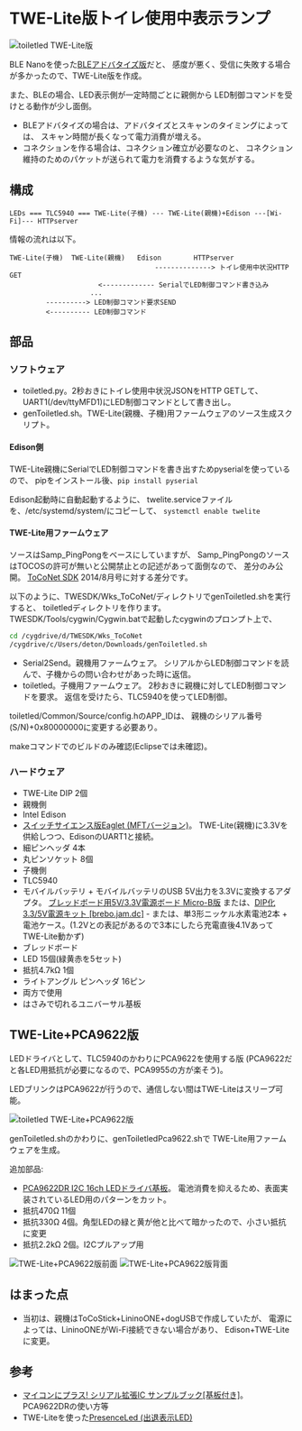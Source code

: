 # TWE-Lite版トイレ使用中表示ランプ

![toiletled TWE-Lite版](../../img/toiletledtwelite.jpg)

BLE Nanoを使った[BLEアドバタイズ版](../bleadv)だと、
感度が悪く、受信に失敗する場合が多かったので、TWE-Lite版を作成。

また、BLEの場合、LED表示側が一定時間ごとに親側から
LED制御コマンドを受けとる動作が少し面倒。

+ BLEアドバタイズの場合は、アドバタイズとスキャンのタイミングによっては、
  スキャン時間が長くなって電力消費が増える。
+ コネクションを作る場合は、コネクション確立が必要なのと、
  コネクション維持のためのパケットが送られて電力を消費するような気がする。

## 構成

    LEDs === TLC5940 === TWE-Lite(子機) --- TWE-Lite(親機)+Edison ---[Wi-Fi]--- HTTPserver

情報の流れは以下。

    TWE-Lite(子機)  TWE-Lite(親機)   Edison        HTTPserver
                                        --------------> トイレ使用中状況HTTP GET
                          <------------- SerialでLED制御コマンド書き込み
                        ...
             ----------> LED制御コマンド要求SEND
             <---------- LED制御コマンド

## 部品
### ソフトウェア
* toiletled.py。2秒おきにトイレ使用中状況JSONをHTTP GETして、
  UART1(/dev/ttyMFD1)にLED制御コマンドとして書き出し。
* genToiletled.sh。TWE-Lite(親機、子機)用ファームウェアのソース生成スクリプト。

#### Edison側
TWE-Lite親機にSerialでLED制御コマンドを書き出すためpyserialを使っているので、
pipをインストール後、`pip install pyserial`

Edison起動時に自動起動するように、
twelite.serviceファイルを、/etc/systemd/system/にコピーして、
`systemctl enable twelite`

#### TWE-Lite用ファームウェア
ソースはSamp_PingPongをベースにしていますが、
Samp_PingPongのソースはTOCOSの許可が無いと公開禁止との記述があって面倒なので、
差分のみ公開。
[ToCoNet SDK](http://mono-wireless.com/jp/products/ToCoNet/TWESDK.html) 2014/8月号に対する差分です。

以下のように、TWESDK/Wks_ToCoNet/ディレクトリでgenToiletled.shを実行すると、
toiletledディレクトリを作ります。
TWESDK/Tools/cygwin/Cygwin.batで起動したcygwinのプロンプト上で、
```sh
cd /cygdrive/d/TWESDK/Wks_ToCoNet
/cygdrive/c/Users/deton/Downloads/genToiletled.sh
```

+ Serial2Send。親機用ファームウェア。
  シリアルからLED制御コマンドを読んで、子機からの問い合わせがあった時に返信。
+ toiletled。子機用ファームウェア。
  2秒おきに親機に対してLED制御コマンドを要求。
  返信を受けたら、TLC5940を使ってLED制御。

toiletled/Common/Source/config.hのAPP_IDは、
親機のシリアル番号(S/N)+0x80000000に変更する必要あり。

makeコマンドでのビルドのみ確認(Eclipseでは未確認)。

### ハードウェア
* TWE-Lite DIP 2個
* 親機側
 * Intel Edison
 * [スイッチサイエンス版Eaglet (MFTバージョン)](https://www.switch-science.com/catalog/2070/)。
   TWE-Lite(親機)に3.3Vを供給しつつ、EdisonのUART1と接続。
 * 細ピンヘッダ 4本
 * 丸ピンソケット 8個
* 子機側
 * TLC5940
 * モバイルバッテリ + モバイルバッテリのUSB 5V出力を3.3Vに変換するアダプタ。
   [ブレッドボード用5V/3.3V電源ボード Micro-B版](https://www.switch-science.com/catalog/2398/)
   または、[DIP化3.3/5V電源キット [brebo.jam.dc]](http://www.aitendo.com/product/12124)
		- または、単3形ニッケル水素電池2本 + 電池ケース。(1.2Vとの表記があるので3本にしたら充電直後4.1VあってTWE-Lite動かず)
 * ブレッドボード
 * LED 15個(緑黄赤を5セット)
 * 抵抗4.7kΩ 1個
 * ライトアングル ピンヘッダ 16ピン
* 両方で使用
 * はさみで切れるユニバーサル基板

## TWE-Lite+PCA9622版
LEDドライバとして、TLC5940のかわりにPCA9622を使用する版
(PCA9622だと各LED用抵抗が必要になるので、PCA9955の方が楽そう)。

LEDブリンクはPCA9622が行うので、通信しない間はTWE-Liteはスリープ可能。

![toiletled TWE-Lite+PCA9622版](../../img/toiletledvin.jpg)

genToiletled.shのかわりに、genToiletledPca9622.shで
TWE-Lite用ファームウェアを生成。

追加部品:

* [PCA9622DR I2C 16ch LEDドライバ基板](https://www.switch-science.com/catalog/2388/)。
  電池消費を抑えるため、表面実装されているLED用のパターンをカット。
* 抵抗470Ω 11個
* 抵抗330Ω 4個。角型LEDの緑と黄が他と比べて暗かったので、小さい抵抗に変更
* 抵抗2.2kΩ 2個。I2Cプルアップ用

![TWE-Lite+PCA9622版前面](../../img/toiletledvinf.jpg)
![TWE-Lite+PCA9622版背面](../../img/toiletledvinb.jpg)

## はまった点
* 当初は、親機はToCoStick+LininoONE+dogUSBで作成していたが、
  電源によっては、LininoONEがWi-Fi接続できない場合があり、
  Edison+TWE-Liteに変更。

## 参考
* [マイコンにプラス! シリアル拡張IC サンプルブック[基板付き]](http://shop.cqpub.co.jp/hanbai/books/48/48121.html)。PCA9622DRの使い方等
* TWE-Liteを使った[PresenceLed (出退表示LED)](../../presenceled)
